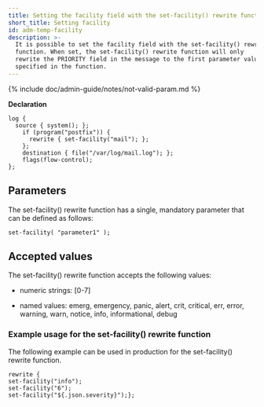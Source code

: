 ```yaml
---
title: Setting the facility field with the set-facility() rewrite function
short_title: Setting facility
id: adm-temp-facility
description: >-
  It is possible to set the facility field with the set-facility() rewrite
  function. When set, the set-facility() rewrite function will only
  rewrite the PRIORITY field in the message to the first parameter value
  specified in the function.
---
```


{% include doc/admin-guide/notes/not-valid-param.md %}

**Declaration**

```config
log {
  source { system(); };
    if (program("postfix")) {
      rewrite { set-facility("mail"); };
    };
    destination { file("/var/log/mail.log"); };
    flags(flow-control);
};
```

## Parameters

The set-facility() rewrite function has a single, mandatory parameter
that can be defined as follows:

```config
set-facility( "parameter1" );
```

## Accepted values

The set-facility() rewrite function accepts the following values:

- numeric strings: \[0-7\]

- named values: emerg, emergency, panic, alert, crit, critical, err,
    error, warning, warn, notice, info, informational, debug

### Example usage for the set-facility() rewrite function

The following example can be used in production for the set-facility()
rewrite function.

```config
rewrite {
set-facility("info");
set-facility("6");
set-facility("${.json.severity}");};
```
